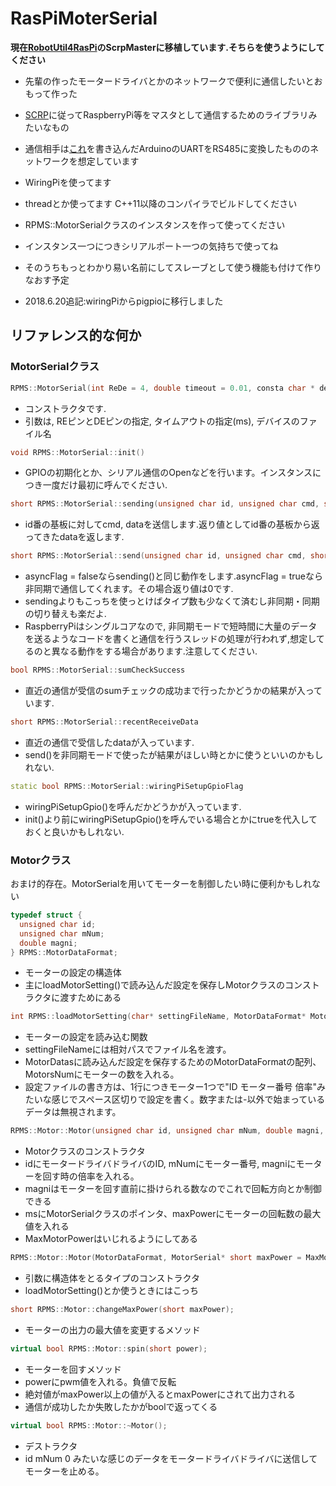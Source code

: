 # RasPiMoterSerial

**現在[RobotUtil4RasPi](https://github.com/Owl8/RobotUtilityforRaspberryPi)のScrpMasterに移植しています.そちらを使うようにしてください**
* 先輩の作ったモータードライバとかのネットワークで便利に通信したいとおもって作った
* [SCRP](https://github.com/okayu9/SCRP)に従ってRaspberryPi等をマスタとして通信するためのライブラリみたいなもの
* 通信相手は[これ](https://github.com/okayu9/ScrpMotor)を書き込んだArduinoのUARTをRS485に変換したもののネットワークを想定しています
* WiringPiを使ってます
* threadとか使ってます C++11以降のコンパイラでビルドしてください
* RPMS::MotorSerialクラスのインスタンスを作って使ってください
* インスタンス一つにつきシリアルポート一つの気持ちで使ってね

* そのうちもっとわかり易い名前にしてスレーブとして使う機能も付けて作りなおす予定

* 2018.6.20追記:wiringPiからpigpioに移行しました

## リファレンス的な何か
### MotorSerialクラス
```cpp
RPMS::MotorSerial(int ReDe = 4, double timeout = 0.01, consta char * devFileName = "/dev/ttyAMA0")
```
* コンストラクタです.
* 引数は, REピンとDEピンの指定, タイムアウトの指定(ms), デバイスのファイル名

```cpp
void RPMS::MotorSerial::init()
```
* GPIOの初期化とか、シリアル通信のOpenなどを行います。インスタンスにつき一度だけ最初に呼んでください.

```cpp
short RPMS::MotorSerial::sending(unsigned char id, unsigned char cmd, short data)
```
* id番の基板に対してcmd, dataを送信します.返り値としてid番の基板から返ってきたdataを返します.

```cpp
short RPMS::MotorSerial::send(unsigned char id, unsigned char cmd, short data, bool asyncFlag = false)
```
* asyncFlag = falseならsending()と同じ動作をします.asyncFlag = trueなら非同期で通信してくれます。その場合返り値は0です.
* sendingよりもこっちを使っとけばタイプ数も少なくて済むし非同期・同期の切り替えも楽だよ.
* RaspberryPiはシングルコアなので, 非同期モードで短時間に大量のデータを送るようなコードを書くと通信を行うスレッドの処理が行われず,想定してるのと異なる動作をする場合があります.注意してください.

```cpp
bool RPMS::MotorSerial::sumCheckSuccess
```
* 直近の通信が受信のsumチェックの成功まで行ったかどうかの結果が入っています.

```cpp
short RPMS::MotorSerial::recentReceiveData
```
* 直近の通信で受信したdataが入っています.
* send()を非同期モードで使ったが結果がほしい時とかに使うといいのかもしれない.

```cpp
static bool RPMS::MotorSerial::wiringPiSetupGpioFlag
```
* wiringPiSetupGpio()を呼んだかどうかが入っています.
* init()より前にwiringPiSetupGpio()を呼んでいる場合とかにtrueを代入しておくと良いかもしれない.

### Motorクラス
おまけ的存在。MotorSerialを用いてモーターを制御したい時に便利かもしれない

```cpp
typedef struct {
  unsigned char id;
  unsigned char mNum;
  double magni;
} RPMS::MotorDataFormat;
```
* モーターの設定の構造体
* 主にloadMotorSetting()で読み込んだ設定を保存しMotorクラスのコンストラクタに渡すためにある

```cpp
int RPMS::loadMotorSetting(char* settingFileName, MotorDataFormat* MotorDatas, int MotorsNum);
```
* モーターの設定を読み込む関数
* settingFileNameには相対パスでファイル名を渡す。
* MotorDatasに読み込んだ設定を保存するためのMotorDataFormatの配列、MotorsNumにモーターの数を入れる。
* 設定ファイルの書き方は、1行につきモーター1つで"ID モーター番号 倍率"みたいな感じでスペース区切りで設定を書く。数字または-以外で始まっているデータは無視されます。

```cpp
RPMS::Motor::Motor(unsigned char id, unsigned char mNum, double magni, MotorSerial* ms, short maxPower = MaxMotorPower);
```
* Motorクラスのコンストラクタ
* idにモータードライバドライバのID, mNumにモーター番号, magniにモーターを回す時の倍率を入れる。
* magniはモーターを回す直前に掛けられる数なのでこれで回転方向とか制御できる
* msにMotorSerialクラスのポインタ、maxPowerにモーターの回転数の最大値を入れる
* MaxMotorPowerはいじれるようにしてある

```cpp
RPMS::Motor::Motor(MotorDataFormat, MotorSerial* short maxPower = MaxMotorPower);
```
* 引数に構造体をとるタイプのコンストラクタ
* loadMotorSetting()とか使うときにはこっち

```cpp
short RPMS::Motor::changeMaxPower(short maxPower);
```
* モーターの出力の最大値を変更するメソッド

```cpp
virtual bool RPMS::Motor::spin(short power);
```
* モーターを回すメソッド
* powerにpwm値を入れる。負値で反転
* 絶対値がmaxPower以上の値が入るとmaxPowerにされて出力される
* 通信が成功したか失敗したかがboolで返ってくる

```cpp
virtual bool RPMS::Motor::~Motor();
```
* デストラクタ
* id mNum 0 みたいな感じのデータをモータードライバドライバに送信してモーターを止める。
